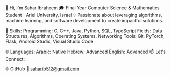 👋 Hi, I'm Sahar Ibraheem
🎓 Final Year Computer Science & Mathematics Student | Ariel University, Israel
💡 Passionate about leveraging algorithms, machine learning, and software development to create impactful solutions.

🔧 Skills:
Programming: C, C++, Java, Python, SQL, TypeScript
Fields: Data Structures, Algorithms, Operating Systems, Networking
Tools: Git, PyTorch, Flask, Android Studio, Visual Studio Code

🌐 Languages:
Arabic: Native
Hebrew: Advanced
English: Advanced
📫 Let's Connect:

🌐 GitHub
📧 saharib512@gmail.com
